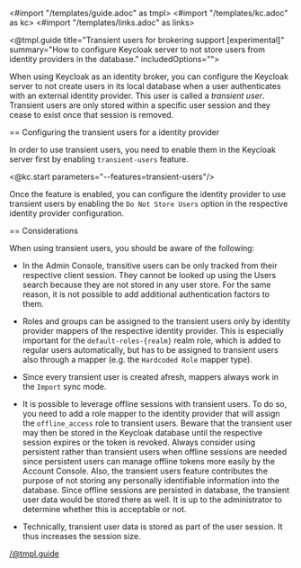 <#import "/templates/guide.adoc" as tmpl>
<#import "/templates/kc.adoc" as kc>
<#import "/templates/links.adoc" as links>

<@tmpl.guide
title="Transient users for brokering support [experimental]"
summary="How to configure Keycloak server to not store users from identity providers in the database."
includedOptions="">

When using Keycloak as an identity broker, you can configure the Keycloak server
to not create users in its local database when a user authenticates with an external
identity provider. This user is called a _transient user_. Transient users are only
stored within a specific user session and they cease to exist once that session is removed.

== Configuring the transient users for a identity provider

In order to use transient users, you need to enable them in the Keycloak
server first by enabling `transient-users` feature.

<@kc.start parameters="--features=transient-users"/>

Once the feature is enabled, you can configure the identity provider to use transient users
by enabling the `Do Not Store Users` option in the respective identity provider configuration.

== Considerations

When using transient users, you should be aware of the following:

- In the Admin Console, transitive users can be only tracked from their
  respective client session. They cannot be looked up using
  the Users search because they are not stored
  in any user store. For the same reason, it is not possible to add additional
  authentication factors to them.

- Roles and groups can be assigned to the transient users only by
  identity provider mappers of the respective identity provider.
  This is especially important for the `default-roles-{realm}` realm role,
  which is added to regular users automatically, but has to be assigned
  to transient users also through a mapper (e.g. the `Hardcoded Role` mapper type).

- Since every transient user is created afresh, mappers always
  work in the `Import` sync mode.

- It is possible to leverage offline sessions with transient users.
  To do so, you need to add a role mapper to the identity provider that will assign
  the `offline_access` role to transient users. Beware that the transient user may then
  be stored in the Keycloak database until the respective session expires or the token is revoked.
  Always consider using persistent rather than transient users when offline sessions are
  needed since persistent users can manage offline tokens more easily
  by the Account Console. Also, the transient users feature contributes
  the purpose of not storing any personally identifiable information into the database.
  Since offline sessions are persisted in database, the transient user data would be stored
  there as well. It is up to the administrator to determine whether this is acceptable or not.

- Technically, transient user data is stored as part
  of the user session. It thus increases the session size.

</@tmpl.guide>